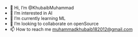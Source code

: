 - 👋 Hi, I’m @KhubaibMuhammad
- 👀 I’m interested in AI
- 🌱 I’m currently learning ML
- 💞️ I’m looking to collaborate on openSource
- 📫 How to reach me muhammadkhubaib182012@gmail.com
